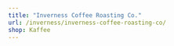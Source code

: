 ```yaml
---
title: "Inverness Coffee Roasting Co."
url: /inverness/inverness-coffee-roasting-co/
shop: Kaffee
---
```

